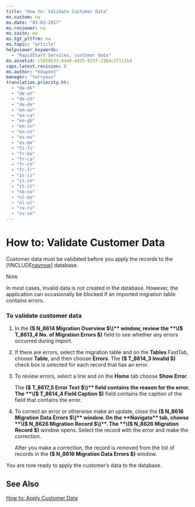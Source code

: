 ```yaml
---
title: "How to: Validate Customer Data"
ms.custom: na
ms.date: "03-03-2017"
ms.reviewer: na
ms.suite: na
ms.tgt_pltfrm: na
ms.topic: "article"
helpviewer_keywords: 
  - "RapidStart Services, customer data"
ms.assetid: c5058b33-8de0-4d25-833f-2384c2f111b4
caps.latest.revision: 8
ms.author: "edupont"
manager: "terryaus"
translation.priority.ht: 
  - "da-dk"
  - "de-at"
  - "de-ch"
  - "de-de"
  - "en-au"
  - "en-ca"
  - "en-gb"
  - "en-in"
  - "en-nz"
  - "es-es"
  - "es-mx"
  - "fi-fi"
  - "fr-be"
  - "fr-ca"
  - "fr-ch"
  - "fr-fr"
  - "is-is"
  - "it-ch"
  - "it-it"
  - "nb-no"
  - "nl-be"
  - "nl-nl"
  - "ru-ru"
  - "sv-se"
---
```

# How to: Validate Customer Data
Customer data must be validated before you apply the records to the [!INCLUDE[navnow](../ApplicationDesign/includes/navnow_md.md)] database.  
  
> [!NOTE]  
>  In most cases, invalid data is not created in the database. However, the application can occasionally be blocked if an imported migration table contains errors.  
  
### To validate customer data  
  
1.  In the **\($ N\_8614 Migration Overview $\)** window, review the **\($ T\_8613\_4 No. of Migration Errors $\)** field to see whether any errors occurred during import.  
  
2.  If there are errors, select the migration table and on the **Tables** FastTab, choose **Table**, and then choose **Errors**. The **\($ T\_8614\_3 Invalid $\)** check box is selected for each record that has an error.  
  
3.  To review errors, select a line and on the **Home** tab choose **Show Error**.  
  
     The **\($ T\_8617\_5 Error Text $\)** field contains the reason for the error. The **\($ T\_8614\_4 Field Caption $\)** field contains the caption of the field that contains the error.  
  
4.  To correct an error or otherwise make an update, close the **\($ N\_8616 Migration Data Errors $\)** window. On the **Navigate** tab, choose **\($ N\_8626 Migration Record $\)**. The **\($ N\_8626 Migration Record $\)** window opens. Select the record with the error and make the correction.  
  
     After you make a correction, the record is removed from the list of records in the **\($ N\_8616 Migration Data Errors $\)** window.  
  
 You are now ready to apply the customer’s data to the database.  
  
## See Also  
 [How to: Apply Customer Data](../SetupAndAdministration/how-to-apply-customer-data.md)